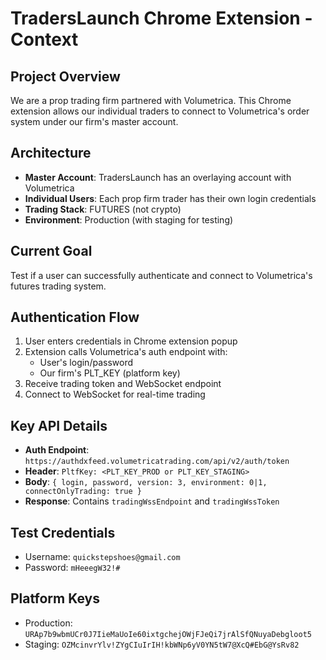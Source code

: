 # TradersLaunch Chrome Extension - Context

## Project Overview
We are a prop trading firm partnered with Volumetrica. This Chrome extension allows our individual traders to connect to Volumetrica's order system under our firm's master account.

## Architecture
- **Master Account**: TradersLaunch has an overlaying account with Volumetrica
- **Individual Users**: Each prop firm trader has their own login credentials
- **Trading Stack**: FUTURES (not crypto)
- **Environment**: Production (with staging for testing)

## Current Goal
Test if a user can successfully authenticate and connect to Volumetrica's futures trading system.

## Authentication Flow
1. User enters credentials in Chrome extension popup
2. Extension calls Volumetrica's auth endpoint with:
   - User's login/password
   - Our firm's PLT_KEY (platform key)
3. Receive trading token and WebSocket endpoint
4. Connect to WebSocket for real-time trading

## Key API Details
- **Auth Endpoint**: `https://authdxfeed.volumetricatrading.com/api/v2/auth/token`
- **Header**: `PltfKey: <PLT_KEY_PROD or PLT_KEY_STAGING>`
- **Body**: `{ login, password, version: 3, environment: 0|1, connectOnlyTrading: true }`
- **Response**: Contains `tradingWssEndpoint` and `tradingWssToken`

## Test Credentials
- Username: `quickstepshoes@gmail.com`
- Password: `mHeeegW32!#`

## Platform Keys
- Production: `URAp7b9wbmUCr0J7IieMaUoIe60ixtgchejOWjFJeQi7jrAlSfQNuyaDebgloot5`
- Staging: `OZMcinvrYlv!ZYgCIuIrIH!kbWNp6yV0YN5tW7@XcQ#EbG@YsRv82`